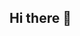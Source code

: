 ## Hi there 👋

<!--
**PURITYKARANJA/PURITYKARANJA** is a ✨ _special_ ✨ repository because its `README.md` (this file) appears on your GitHub profile.

Here are some ideas to get you started:

- 🔭 I’m currently working on improving this loan prediction model by exploring different algorithms and hyperparameter tuning.
- 🌱 I’m currently learning about the latest advancements in machine learning, particularly in the domain of financial modeling.
- 👯 I’m looking to collaborate on projects that utilize machine learning to enhance financial decision-making.
- 🤔 I’m looking for help with  with refining the loan prediction model to achieve even higher accuracy and exploring techniques to interpret the model's decisions for enhanced transparency.
- 💬 Ask me about Machine learning for loan prediction: How to train and evaluate models, feature engineering, handling imbalanced datasets, and more.
- 📫 How to reach me: puritykaranja27@gmail.com
- 😄 Pronouns: She/Her
- ⚡ Fun fact:  I can code in Python, but my secret weapon is my ability to understand complex financial data!
-->
